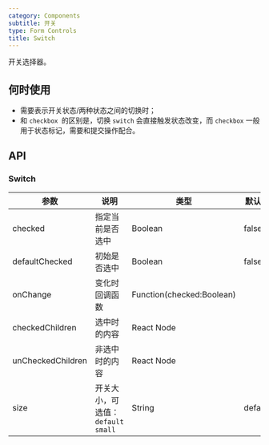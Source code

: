 ```yaml
---
category: Components
subtitle: 开关
type: Form Controls
title: Switch
---
```


开关选择器。

## 何时使用

- 需要表示开关状态/两种状态之间的切换时；
- 和 `checkbox `的区别是，切换 `switch` 会直接触发状态改变，而 `checkbox` 一般用于状态标记，需要和提交操作配合。

## API

### Switch

| 参数      | 说明                                     | 类型        |默认值 |
|-----------|------------------------------------------|------------|--------|
| checked | 指定当前是否选中 | Boolean    | false    |
| defaultChecked | 初始是否选中 | Boolean  | false |
| onChange | 变化时回调函数 | Function(checked:Boolean) |   |
| checkedChildren | 选中时的内容 | React Node |   |
| unCheckedChildren | 非选中时的内容 | React Node |  |
| size | 开关大小，可选值：`default` `small` | String  | default |
